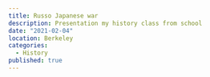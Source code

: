 ```yaml
---
title: Russo Japanese war
description: Presentation my history class from school
date: "2021-02-04"
location: Berkeley
categories:
  - History
published: true
---
```


<script>
	import Hyper from "../../../lib/components/blog/hyper.svelte"
</script>

<Hyper id="fD7nw3jtDic"/>
